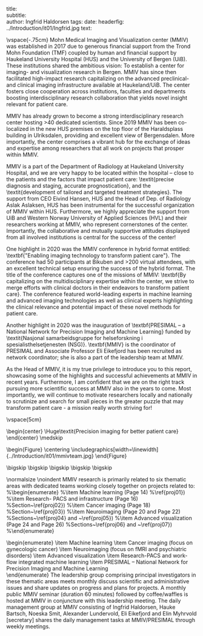title:  
subtitle:  
author: Ingfrid Haldorsen
tags: 
date:
headerfig: ../Introduction/it01/Ingfrid.jpg
text:

\vspace{-.75cm}
Mohn Medical Imaging and Visualization center (MMIV) was established in 2017 due to generous financial support from the Trond Mohn Foundation (TMF) coupled by human and financial support by Haukeland University Hospital (HUS) and the University of Bergen (UiB). These institutions shared the ambitious vision: To establish a center for imaging- and visualization research in Bergen. MMIV has since then facilitated high-impact research capitalizing on the advanced preclinical- and clinical imaging infrastructure available at Haukeland/UiB. The center fosters close cooperation across institutions, faculties and departments boosting interdisciplinary research collaboration that yields novel insight relevant for patient care.  

MMIV has already grown to become a strong interdisciplinary research center hosting >40 dedicated scientists. Since 2019 MMIV has been co-localized in the new HUS premises on the top floor of the Haraldsplass building in Ulriksdalen, providing and excellent view of Bergensdalen. More importantly, the center comprises a vibrant hub for the exchange of ideas and expertise among researchers that all work on projects that prosper within MMIV. 

MMIV is a part of the Department of Radiology at Haukeland University Hospital, and we are very happy to be located within the hospital – close to the patients and the factors that impact patient care: \textit{precise diagnosis and staging, accurate prognostication}, and the \textit{development of tailored and targeted treatment strategies}. The support from CEO Eivind Hansen, HUS and the Head of Dep. of Radiology Aslak Aslaksen, HUS has been instrumental for the successful organization of MMIV within HUS. Furthermore, we highly appreciate the support from UiB and Western Norway University of Applied Sciences (HVL) and their researchers working at MMIV, who represent cornerstones of the center. Importantly, the collaborative and mutually supportive attitudes displayed from all involved institutions is central for the success of the center!  

One highlight in 2020 was the MMIV conference in hybrid format entitled: \textbf{"Enabling imaging technology to transform patient care"}. The conference had 50 participants at Bikuben and >200 virtual attendees, with an excellent technical setup ensuring the success of the hybrid format. The title of the conference captures one of the missions of MMIV: \textbf{By capitalizing on the multidisciplinary expertise within the center, we strive to merge efforts with clinical doctors in their endeavors to transform patient care}. The conference featured world-leading experts in machine learning and advanced imaging technologies as well as clinical experts highlighting the clinical relevance and potential impact of these novel methods for patient care.  

Another highlight in 2020 was the inauguration of \textbf{PRESIMAL – a National Network for Precision Imaging and Machine Learning} funded by \textit{Nasjonal samarbeidsgruppe for helseforskning i spesialisthelsetjenesten (NSG)}. \textbf{MMIV} is the coordinator of PRESIMAL and Associate Professor Eli Eikefjord has been recruited as network coordinator; she is also a part of the leadership team at MMIV. 

As the Head of MMIV, it is my true privilege to introduce you to this report, showcasing some of the highlights and successful achievements at MMIV in recent years. Furthermore, I am confident that we are on the right track pursuing more scientific success at MMIV also in the years to come. Most importantly, we will continue to motivate researchers locally and nationally to scrutinize and search for small pieces in the greater puzzle that may transform patient care - a mission really worth striving for!   

\vspace{5cm}

\begin{center} \Huge\textit{Precision imaging for better patient care}
\end{center} 
\medskip


\begin{Figure}
    \centering
	\includegraphics[width=\linewidth]{../Introduction/it01/mmivteam.jpg}
\end{Figure}

\bigskip
\bigskip
\bigskip
\bigskip
\bigskip

\normalsize
\noindent
MMIV research is primarily related to six thematic areas with dedicated teams working closely together on projects related to:
%\begin{enumerate}
%\item Machine learning (Page 14)
%\ref{proj01})  
%\item Research- PACS and infrastructure (Page 16)
%Section~\ref{proj02}) 
%\item Cancer imaging (Page 18)
%Section~\ref{proj03}) 
%\item Neuroimaging (Page 20 and Page 22)
%Sections~\ref{proj04} and ~\ref{proj05}) 
%\item Advanced visualization (Page 24 and Page 26)
%Sections~\ref{proj06} and ~\ref{proj07}) 
%\end{enumerate}

\begin{enumerate}
\item Machine learning 
\item Cancer imaging (focus on gynecologic cancer)
\item Neuroimaging (focus on fMRI and psychiatric disorders)
\item Advanced visualization
\item Research-PACS and work-flow integrated machine learning 
\item PRESIMAL – National Network for Precision Imaging and Machine Learning  
\end{enumerate}
The leadership group comprising principal investigators in these thematic areas meets monthly discuss scientific and administrative issues and share updates on progress and plans for projects. A monthly public MMIV seminar (duration 60 minutes) followed by coffee/waffles is hosted at MMIV in conjuncture with this leadership meeting. The daily management group at MMIV consisting of Ingfrid Haldorsen, Hauke Bartsch, Noeska Smit, Alexander Lundervold, Eli Eikefjord and Elin Myhrvold [secretary] shares the daily management tasks at MMIV/PRESIMAL through  weekly meetings.  

